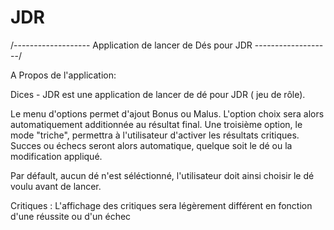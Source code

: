# JDR
 /------------------- Application de lancer de Dés pour JDR -------------------/
 
 A Propos de l'application:
 
  Dices - JDR est une application de lancer de dé pour JDR ( jeu de rôle). 
  
  Le menu d'options permet d'ajout Bonus ou Malus. L'option choix sera alors automatiquement additionnée au résultat final.
  Une troisième option, le mode "triche", permettra à l'utilisateur d'activer les résultats critiques. Succes ou échecs seront alors automatique, quelque soit le dé ou la modification appliqué.
  
Par défault, aucun dé n'est séléctionné, l'utilisateur doit ainsi choisir le dé voulu avant de lancer.

Critiques : L'affichage des critiques sera légèrement différent en fonction d'une réussite ou d'un échec
